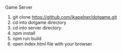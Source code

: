 Game Server

1. git clone https://github.com/jkapelner/dotgame.git
2. cd into dotgame directory
3. cd into server directory
4. npm install
5. npm run build
6. open index.html file with your browser